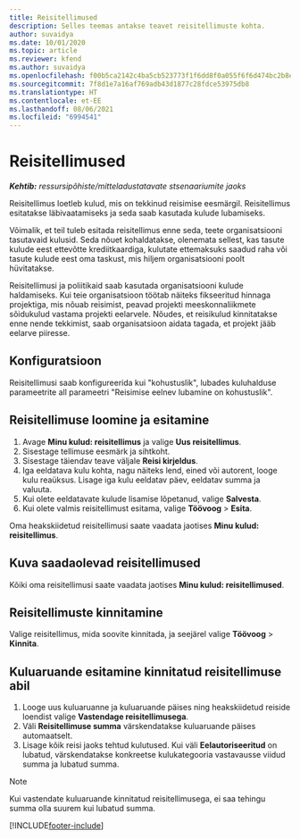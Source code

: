 ```yaml
---
title: Reisitellimused
description: Selles teemas antakse teavet reisitellimuste kohta.
author: suvaidya
ms.date: 10/01/2020
ms.topic: article
ms.reviewer: kfend
ms.author: suvaidya
ms.openlocfilehash: f00b5ca2142c4ba5cb523773f1f6dd8f0a055f6f6d474bc2b8e5f775ca0fc739
ms.sourcegitcommit: 7f8d1e7a16af769adb43d1877c28fdce53975db8
ms.translationtype: HT
ms.contentlocale: et-EE
ms.lasthandoff: 08/06/2021
ms.locfileid: "6994541"
---
```

# <a name="travel-requisitions"></a>Reisitellimused

_**Kehtib:** ressursipõhiste/mitteladustatavate stsenaariumite jaoks_

Reisitellimus loetleb kulud, mis on tekkinud reisimise eesmärgil. Reisitellimus esitatakse läbivaatamiseks ja seda saab kasutada kulude lubamiseks.

Võimalik, et teil tuleb esitada reisitellimus enne seda, teete organisatsiooni tasutavaid kulusid. Seda nõuet kohaldatakse, olenemata sellest, kas tasute kulude eest ettevõtte krediitkaardiga, kulutate ettemaksuks saadud raha või tasute kulude eest oma taskust, mis hiljem organisatsiooni poolt hüvitatakse.

Reisitellimusi ja poliitikaid saab kasutada organisatsiooni kulude haldamiseks. Kui teie organisatsioon töötab näiteks fikseeritud hinnaga projektiga, mis nõuab reisimist, peavad projekti meeskonnaliikmete sõidukulud vastama projekti eelarvele. Nõudes, et reisikulud kinnitatakse enne nende tekkimist, saab organisatsioon aidata tagada, et projekt jääb eelarve piiresse.

## <a name="configuration"></a>Konfiguratsioon 

Reisitellimusi saab konfigureerida kui "kohustuslik", lubades kuluhalduse parameetrite all parameetri "Reisimise eelnev lubamine on kohustuslik". 

## <a name="create-and-submit-a-travel-requisition"></a>Reisitellimuse loomine ja esitamine

1. Avage **Minu kulud: reisitellimus** ja valige **Uus reisitellimus**.
2. Sisestage tellimuse eesmärk ja sihtkoht.
3. Sisestage täiendav teave väljale **Reisi kirjeldus**. 
4. Iga eeldatava kulu kohta, nagu näiteks lend, eined või autorent, looge kulu reaüksus. Lisage iga kulu eeldatav päev, eeldatav summa ja valuuta. 
5. Kui olete eeldatavate kulude lisamise lõpetanud, valige **Salvesta**.
6. Kui olete valmis reisitellimust esitama, valige **Töövoog** > **Esita**.

Oma heakskiidetud reisitellimusi saate vaadata jaotises **Minu kulud: reisitellimus**. 

## <a name="view-available-travel-requisitions"></a>Kuva saadaolevad reisitellimused

Kõiki oma reisitellimusi saate vaadata jaotises **Minu kulud: reisitellimused**.

## <a name="approve-travel-requisitions"></a>Reisitellimuste kinnitamine

Valige reisitellimus, mida soovite kinnitada, ja seejärel valige **Töövoog** > **Kinnita**.  

## <a name="submit-an-expense-report-using-your-approved-travel-requisition"></a>Kuluaruande esitamine kinnitatud reisitellimuse abil

1. Looge uus kuluaruanne ja kuluaruande päises ning heakskiidetud reiside loendist valige **Vastendage reisitellimusega**.
2. Väli **Reisitellimuse summa** värskendatakse kuluaruande päises automaatselt.
3. Lisage kõik reisi jaoks tehtud kulutused. Kui väli **Eelautoriseeritud** on lubatud, värskendatakse konkreetse kulukategooria vastavausse viidud summa ja lubatud summa.

> [!NOTE]
> Kui vastendate kuluaruande kinnitatud reisitellimusega, ei saa tehingu summa olla suurem kui lubatud summa. 


[!INCLUDE[footer-include](../includes/footer-banner.md)]